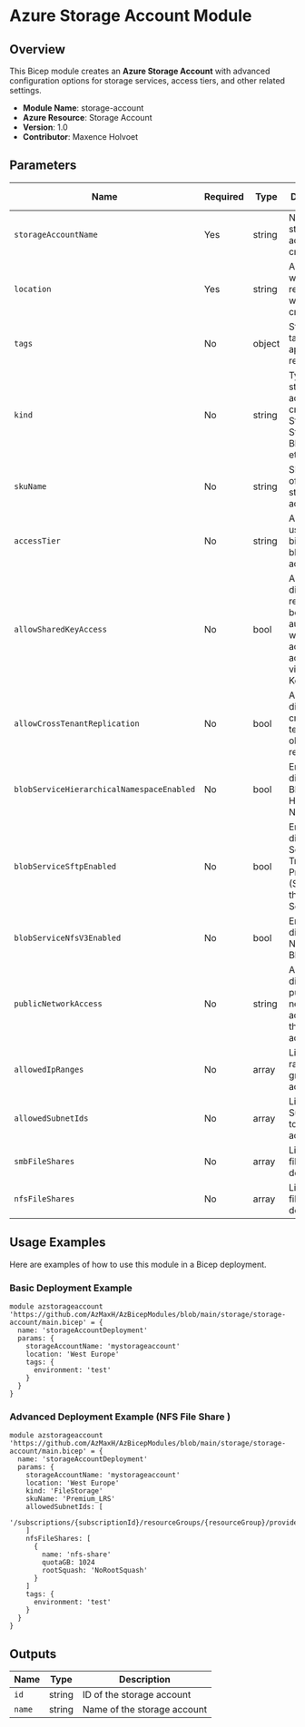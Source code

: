 # Azure Storage Account Module

## Overview

This Bicep module creates an **Azure Storage Account** with advanced configuration options for storage services, access tiers, and other related settings.

- **Module Name**: storage-account
- **Azure Resource**: Storage Account
- **Version**: 1.0
- **Contributor**: Maxence Holvoet

## Parameters

| Name                       | Required | Type   | Description                                                                           | Default Value |
|----------------------------|----------|--------|---------------------------------------------------------------------------------------|---------------|
| `storageAccountName`       | Yes      | string | Name of the storage account to create                                                 | N/A           |
| `location`                 | Yes      | string | Azure region where the resources will be created                                      | N/A           |
| `tags`                     | No       | object | Standard tags to be applied to all resources                                         | `{}`          |
| `kind`                     | No       | string | Type of storage account to create (e.g., Storage, StorageV2, BlobStorage, etc.)     | `StorageV2`   |
| `skuName`                  | No       | string | SKU name of the storage account                                                       | `Standard_LRS`|
| `accessTier`               | No       | string | Access tier used for billing of block blob access                                    | `Hot`         |
| `allowSharedKeyAccess`     | No       | bool   | Allow or disallow requests to be authorized with the account access key via Shared Key| `false`       |
| `allowCrossTenantReplication` | No    | bool   | Allow or disallow cross-tenant object replication                                     | `false`       |
| `blobServiceHierarchicalNamespaceEnabled` | No | bool | Enable or disable the Blob Service Hierarchical Namespace                             | `false`       |
| `blobServiceSftpEnabled`   | No      | bool   | Enable or disable Secure File Transfer Protocol (SFTP) for the Blob Service          | `false`       |
| `blobServiceNfsV3Enabled`  | No      | bool   | Enable or disable NFSv3 for Blob Service                                             | `false`       |
| `publicNetworkAccess`      | No       | string | Allow or disallow public network access to the storage account                        | `Disabled`    |
| `allowedIpRanges`          | No       | array  | List of IP ranges to grant access to                                                  | `[]`          |
| `allowedSubnetIds`         | No       | array  | List of Subnet IDs to grant access to                                                 | `[]`          |
| `smbFileShares`            | No       | array  | List of SMB file share definitions                                                     | `[]`          |
| `nfsFileShares`            | No       | array  | List of NFS file share definitions                                                     | `[]`          |

## Usage Examples

Here are examples of how to use this module in a Bicep deployment.

### Basic Deployment Example

```bicep
module azstorageaccount 'https://github.com/AzMaxH/AzBicepModules/blob/main/storage/storage-account/main.bicep' = {
  name: 'storageAccountDeployment'
  params: {
    storageAccountName: 'mystorageaccount'
    location: 'West Europe'
    tags: {
      environment: 'test'
    }
  }
}
```

### Advanced Deployment Example (NFS File Share )

```bicep
module azstorageaccount 'https://github.com/AzMaxH/AzBicepModules/blob/main/storage/storage-account/main.bicep' = {
  name: 'storageAccountDeployment'
  params: {
    storageAccountName: 'mystorageaccount'
    location: 'West Europe'
    kind: 'FileStorage'
    skuName: 'Premium_LRS'
    allowedSubnetIds: [
      '/subscriptions/{subscriptionId}/resourceGroups/{resourceGroup}/providers/Microsoft.Network/virtualNetworks/{vnetName}/subnets/{subnetName}'
    ]
    nfsFileShares: [
      {
        name: 'nfs-share'
        quotaGB: 1024
        rootSquash: 'NoRootSquash'
      }
    ]
    tags: {
      environment: 'test'
    }
  }
}

```

## Outputs

|  Name	 |   Type	|   Description                 |
|--------|----------|-------------------------------|
| `id`	 |   string	|   ID of the storage account   |
| `name` |   string	|   Name of the storage account | 